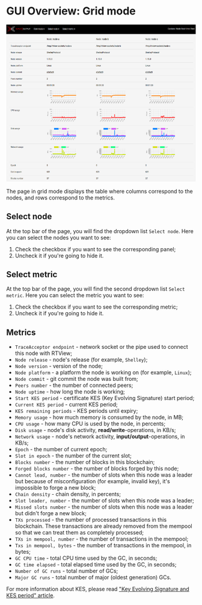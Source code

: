 # GUI Overview: Grid mode

![Grid mode](../images/screenshot-grid-mode.png)

The page in grid mode displays the table where columns correspond to the nodes, and rows correspond to the metrics.

## Select node

At the top bar of the page, you will find the dropdown list `Select node`. Here you can select the nodes you want to see:

1. Check the checkbox if you want to see the corresponding panel;
2. Uncheck it if you're going to hide it.

## Select metric

At the top bar of the page, you will find the second dropdown list `Select metric`. Here you can select the metric you want to see:

1. Check the checkbox if you want to see the corresponding metric;
2. Uncheck it if you're going to hide it.

## Metrics

* `TraceAcceptor endpoint` - network socket or the pipe used to connect this node with RTView;
* `Node release` - node's release (for example, `Shelley`);
* `Node version` - version of the node;
* `Node platform` - a platform the node is working on (for example, `Linux`);
* `Node commit` - git commit the node was built from;
* `Peers number` - the number of connected peers;
* `Node uptime` - how long the node is working;
* `Start KES period` - certificate KES (Key Evolving Signature) start period;
* `Current KES period` - current KES period;
* `KES remaining periods` - KES periods until expiry;
* `Memory usage` - how much memory is consumed by the node, in MB;
* `CPU usage` - how many CPU is used by the node, in percents;
* `Disk usage` - node's disk activity, **read/write**-operations, in KB/s;
* `Network usage` - node's network activity, **input/output**-operations, in KB/s;
* `Epoch` - the number of current epoch;
* `Slot in epoch` - the number of the current slot;
* `Blocks number` - the number of blocks in this blockchain;
* `Forged blocks number` - the number of blocks forged by this node;
* `Cannot lead, number` - the number of slots when this node was a leader but because of misconfiguration (for example, invalid key), it's impossible to forge a new block;
* `Chain density` - chain density, in percents;
* `Slot leader, number` - the number of slots when this node was a leader;
* `Missed slots number` - the number of slots when this node was a leader but didn't forge a new block;
* `TXs processed` - the number of processed transactions in this blockchain. These transactions are already removed from the mempool so that we can treat them as completely processed;
* `TXs in mempool, number` - the number of transactions in the mempool;
* `Txs in mempool, bytes` - the number of transactions in the mempool, in bytes;
* `GC CPU time` - total CPU time used by the GC, in seconds;
* `GC time elapsed` - total elapsed time used by the GC, in seconds;
* `Number of GC runs` - total number of GCs;
* `Major GC runs` - total number of major (oldest generation) GCs.

For more information about KES, please read ["Key Evolving Signature and KES period" article](https://docs.cardano.org/projects/cardano-node/en/latest/stake-pool-operations/KES_period.html).
